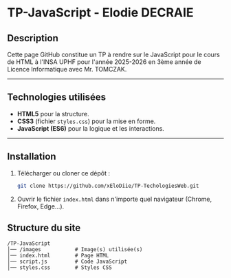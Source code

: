 # TP-JavaScript - Elodie DECRAIE

## Description
Cette page GitHub constitue un TP à rendre sur le JavaScript pour le cours de HTML à l'INSA UPHF pour l'année 2025-2026 en 3ème année de Licence Informatique avec Mr. TOMCZAK.

---

## Technologies utilisées
- **HTML5** pour la structure.  
- **CSS3** (fichier `styles.css`) pour la mise en forme.  
- **JavaScript (ES6)** pour la logique et les interactions.  

---

## Installation
1. Télécharger ou cloner ce dépôt :  
   ```bash
   git clone https://github.com/xEloDiie/TP-TechologiesWeb.git

2. Ouvrir le fichier `index.html` dans n'importe quel navigateur (Chrome, Firefox, Edge…).


## Structure du site

```
/TP-JavaScript
│── /images           # Image(s) utilisée(s)
│── index.html        # Page HTML
│── script.js         # Code JavaScript
│── styles.css        # Styles CSS
